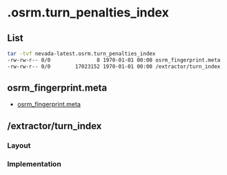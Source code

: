 

# .osrm.turn_penalties_index


## List

```bash
tar -tvf nevada-latest.osrm.turn_penalties_index
-rw-rw-r-- 0/0               8 1970-01-01 00:00 osrm_fingerprint.meta
-rw-rw-r-- 0/0        17023152 1970-01-01 00:00 /extractor/turn_index
```

## osrm_fingerprint.meta
- [osrm_fingerprint.meta](./fingerprint.md)

## /extractor/turn_index

### Layout

### Implementation
